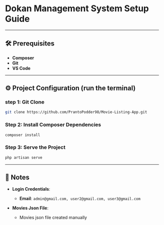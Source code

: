 # Dokan Management System Setup Guide

---

## 🛠️ Prerequisites

- **Composer**
- **Git**
- **VS Code**

---


## ⚙️ Project Configuration (run the terminal)

### **step 1: Git Clone**
```bash
git clone https://github.com/PrantoPodder98/Movie-Listing-App.git
```

### **Step 2: Install Composer Dependencies**
```bash
composer install
```

### **Step 3: Serve the Project**
```bash
php artisan serve
```
---

## 📝 Notes

- **Login Credentials**:
  - **Email**: `admin@gmail.com, user2@gmail.com, user3@gmail.com`
  
- **Movies Json File**:
  - Movies json file created manually

